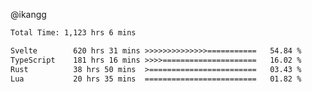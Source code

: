 @ikangg
<!--START_SECTION:waka-->

```txt
Total Time: 1,123 hrs 6 mins

Svelte        620 hrs 31 mins >>>>>>>>>>>>>>===========   54.84 %
TypeScript    181 hrs 16 mins >>>>=====================   16.02 %
Rust          38 hrs 50 mins  >========================   03.43 %
Lua           20 hrs 35 mins  =========================   01.82 %
```

<!--END_SECTION:waka-->
